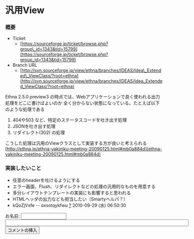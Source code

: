 # 汎用View
### 概要 [](ethna-document-ideas-extended_viewclass.html#m19384a2 "m19384a2")

- Ticket
  - [https://sourceforge.jp/ticket/browse.php?group\_id=1343&tid=15799](https://sourceforge.jp/ticket/browse.php?group_id=1343&tid=15799)
- Branch URL
  - [http://svn.sourceforge.jp/view/ethna/branches/IDEAS/Idea\_Extended\_ViewClass/?root=ethna](http://svn.sourceforge.jp/view/ethna/branches/IDEAS/Idea_Extended_ViewClass/?root=ethna)

Ethna 2.5.0 preview3 の時点では、Webアプリケーションで良く使われる出力処理をどこに書けばよいのか 全く分からない状態になっている。たとえば以下のような処理である

1. 404や503 など、特定のステータスコードを吐き出す処理
2. JSONを吐き出す処理
3. リダイレクト(302) の処理

こうした処理は汎用のViewクラスとして実装する方が良いと考えられる [http://ethna.jp/ethna-yakiniku-meeting-20090125.html#mb0a884d](ethna-yakiniku-meeting-20090125.html#mb0a884d)

### 実装したいこと [](ethna-document-ideas-extended_viewclass.html#w20c481c "w20c481c")

- 任意のheaderを吐けるようにする
- エラー画面、Flush、リダイレクトなどの処理の汎用的なものを用意する
- 多分レイアウトテンプレートの実装にも影響すると思われる
- HTMLヘッダの出力なども担当したい（Smartyヘルパ？）
- kQoZjVxfe -- oxsotqykfwu [?](cmd=edit&page=oxsotqykfwu&refer=ethna-document-ideas-extended_viewclass.html) 2010-09-29 (水) 06:50:30
  
<form action="http://ethna.jp/index.php" method="post"> 
<div><input type="hidden" name="encode_hint" value="ぷ"></div>
 <div>
  <input type="hidden" name="plugin" value="comment">
  <input type="hidden" name="refer" value="ethna-document-ideas-extended_viewclass">
  <input type="hidden" name="comment_no" value="0">
  <input type="hidden" name="nodate" value="0">
  <input type="hidden" name="above" value="1">
  <input type="hidden" name="digest" value="b8d4fb68fff3a1d5b6df508abe3c3b52">
  <label for="_p_comment_name_0">お名前: </label><input type="text" name="name" id="_p_comment_name_0" size="15">

  <input type="text" name="msg" id="_p_comment_comment_0" size="70">
  <input type="submit" name="comment" value="コメントの挿入">
 </div>
</form>
<!-- ??END id:body -->
<!-- ??BEGIN id:summary --><!-- ??END id:note -->
